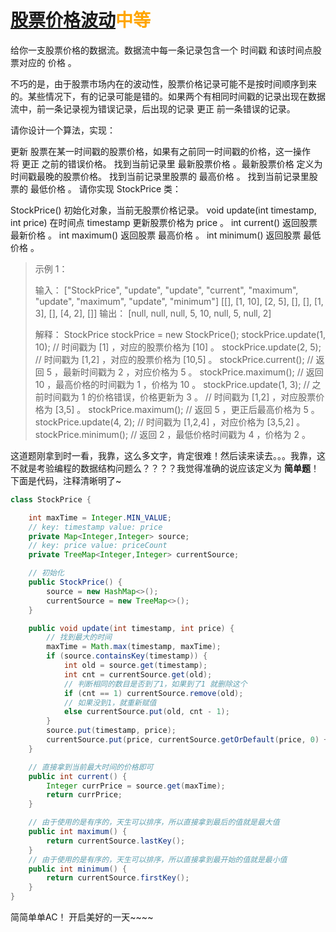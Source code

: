 # [股票价格波动](https://leetcode-cn.com/problems/stock-price-fluctuation/)<font color=orange>中等</font>

给你一支股票价格的数据流。数据流中每一条记录包含一个 时间戳 和该时间点股票对应的 价格 。

不巧的是，由于股票市场内在的波动性，股票价格记录可能不是按时间顺序到来的。某些情况下，有的记录可能是错的。如果两个有相同时间戳的记录出现在数据流中，前一条记录视为错误记录，后出现的记录 更正 前一条错误的记录。

请你设计一个算法，实现：

更新 股票在某一时间戳的股票价格，如果有之前同一时间戳的价格，这一操作将 更正 之前的错误价格。
找到当前记录里 最新股票价格 。最新股票价格 定义为时间戳最晚的股票价格。
找到当前记录里股票的 最高价格 。
找到当前记录里股票的 最低价格 。
请你实现 StockPrice 类：

StockPrice() 初始化对象，当前无股票价格记录。
void update(int timestamp, int price) 在时间点 timestamp 更新股票价格为 price 。
int current() 返回股票 最新价格 。
int maximum() 返回股票 最高价格 。
int minimum() 返回股票 最低价格 。
 

> 示例 1：
> 
> 输入：
> ["StockPrice", "update", "update", "current", "maximum", "update", "maximum", "update", "minimum"]
> [[], [1, 10], [2, 5], [], [], [1, 3], [], [4, 2], []]
> 输出：
> [null, null, null, 5, 10, null, 5, null, 2]
> 
> 解释：
> StockPrice stockPrice = new StockPrice();
> stockPrice.update(1, 10); // 时间戳为 [1] ，对应的股票价格为 [10] 。
> stockPrice.update(2, 5); // 时间戳为 [1,2] ，对应的股票价格为 [10,5] 。
> stockPrice.current(); // 返回 5 ，最新时间戳为 2 ，对应价格为 5 。
> stockPrice.maximum(); // 返回 10 ，最高价格的时间戳为 1 ，价格为 10 。
> stockPrice.update(1, 3); // 之前时间戳为 1 的价格错误，价格更新为 3 。
>  // 时间戳为 [1,2] ，对应股票价格为 [3,5] 。
> stockPrice.maximum(); // 返回 5 ，更正后最高价格为 5 。
> stockPrice.update(4, 2); // 时间戳为 [1,2,4] ，对应价格为 [3,5,2] 。
> stockPrice.minimum(); // 返回 2 ，最低价格时间戳为 4 ，价格为 2 。



这道题刚拿到时一看，我靠，这么多文字，肯定很难！然后读来读去。。。我靠，这不就是考验编程的数据结构问题么？？？？我觉得准确的说应该定义为 **简单题**！下面是代码，注释清晰明了~

```java
class StockPrice {

    int maxTime = Integer.MIN_VALUE;
    // key: timestamp value: price
    private Map<Integer,Integer> source;
    // key: price value: priceCount
    private TreeMap<Integer,Integer> currentSource;

    // 初始化
    public StockPrice() {
        source = new HashMap<>();
        currentSource = new TreeMap<>();
    }

    public void update(int timestamp, int price) {
        // 找到最大的时间
        maxTime = Math.max(timestamp, maxTime);
        if (source.containsKey(timestamp)) {
            int old = source.get(timestamp);
            int cnt = currentSource.get(old);
            // 判断相同的数目是否到了1，如果到了1 就删除这个
            if (cnt == 1) currentSource.remove(old);
            // 如果没到1，就重新赋值
            else currentSource.put(old, cnt - 1);
        }
        source.put(timestamp, price);
        currentSource.put(price, currentSource.getOrDefault(price, 0) + 1);
    }

    // 直接拿到当前最大时间的价格即可
    public int current() {
        Integer currPrice = source.get(maxTime);
        return currPrice;
    }

    // 由于使用的是有序的，天生可以排序，所以直接拿到最后的值就是最大值
    public int maximum() {
        return currentSource.lastKey();
    }
    // 由于使用的是有序的，天生可以排序，所以直接拿到最开始的值就是最小值
    public int minimum() {
        return currentSource.firstKey();
    }
}
```

简简单单AC！ 开启美好的一天~~~~
